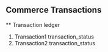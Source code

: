 ## Commerce Transactions

** Transaction ledger

1. Transaction1 transaction_status
2. Transaction2 transaction_status
